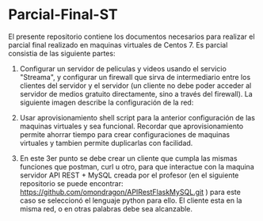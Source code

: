 # Parcial-Final-ST
El presente repositorio contiene los documentos necesarios para realizar el parcial final realizado en maquinas virtuales de Centos 7. Es parcial consistia de las siguiente partes:

1. Configurar un servidor de peliculas y videos usando el servicio "Streama", y configurar un firewall que sirva de intermediario entre los clientes del servidor y el servidor (un cliente no debe poder acceder al servidor de medios gratuito directamente, sino a través del firewall). La siguiente imagen describe la configuración de la red:

2. Usar aprovisionamiento shell script para la anterior configuración de las maquinas virtuales y sea funcional. Recordar que aprovisionamiento permite ahorrar tiempo para crear configuraciones de maquinas virtuales y tambien permite duplicarlas con facilidad.

3. En este 3er punto se debe crear un cliente que cumpla las mismas funciones que postman, curl u otro, para que interactue con la maquina servidor API REST + MySQL creada por el profesor (en el siguiente repositorio se puede encontrar: https://github.com/omondragon/APIRestFlaskMySQL.git ) para este caso se seleccionó el lenguaje python para ello. El cliente esta en la misma red, o en otras palabras debe sea alcanzable.

